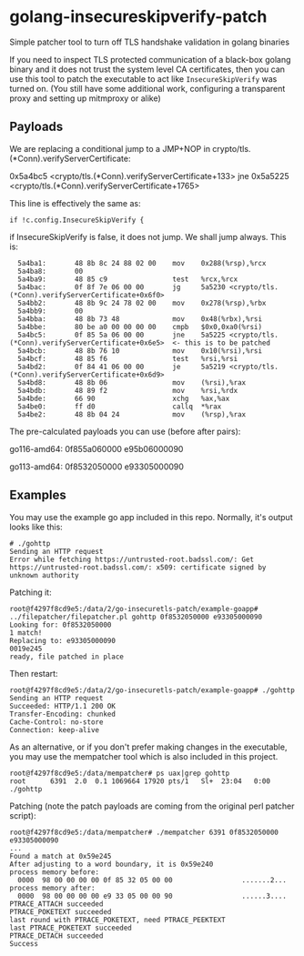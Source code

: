 # golang-insecureskipverify-patch
Simple patcher tool to turn off TLS handshake validation in golang binaries

If you need to inspect TLS protected communication of a black-box golang binary and it does not trust the system level CA certificates,
then you can use this tool to patch the executable to act like `InsecureSkipVerify` was turned on. (You still have some additional work,
configuring a transparent proxy and setting up mitmproxy or alike)

## Payloads

We are replacing a conditional jump to a JMP+NOP in crypto/tls.(*Conn).verifyServerCertificate:

 0x5a4bc5 <crypto/tls.(*Conn).verifyServerCertificate+133>       jne    0x5a5225 <crypto/tls.(*Conn).verifyServerCertificate+1765>   

This line is effectively the same as:

```
if !c.config.InsecureSkipVerify {
```

if InsecureSkipVerify is false, it does not jump. We shall jump always. This is:

```
  5a4ba1:       48 8b 8c 24 88 02 00    mov    0x288(%rsp),%rcx
  5a4ba8:       00
  5a4ba9:       48 85 c9                test   %rcx,%rcx
  5a4bac:       0f 8f 7e 06 00 00       jg     5a5230 <crypto/tls.(*Conn).verifyServerCertificate+0x6f0>
  5a4bb2:       48 8b 9c 24 78 02 00    mov    0x278(%rsp),%rbx
  5a4bb9:       00
  5a4bba:       48 8b 73 48             mov    0x48(%rbx),%rsi
  5a4bbe:       80 be a0 00 00 00 00    cmpb   $0x0,0xa0(%rsi)
  5a4bc5:       0f 85 5a 06 00 00       jne    5a5225 <crypto/tls.(*Conn).verifyServerCertificate+0x6e5>  <- this is to be patched
  5a4bcb:       48 8b 76 10             mov    0x10(%rsi),%rsi
  5a4bcf:       48 85 f6                test   %rsi,%rsi
  5a4bd2:       0f 84 41 06 00 00       je     5a5219 <crypto/tls.(*Conn).verifyServerCertificate+0x6d9>
  5a4bd8:       48 8b 06                mov    (%rsi),%rax
  5a4bdb:       48 89 f2                mov    %rsi,%rdx
  5a4bde:       66 90                   xchg   %ax,%ax
  5a4be0:       ff d0                   callq  *%rax
  5a4be2:       48 8b 04 24             mov    (%rsp),%rax
```

The pre-calculated payloads you can use (before after pairs):

go116-amd64: 0f855a060000 e95b06000090

go113-amd64: 0f8532050000 e93305000090


## Examples

You may use the example go app included in this repo. Normally, it's output looks like this:

```
# ./gohttp
Sending an HTTP request
Error while fetching https://untrusted-root.badssl.com/: Get https://untrusted-root.badssl.com/: x509: certificate signed by unknown authority
```

Patching it:

```
root@f4297f8cd9e5:/data/2/go-insecuretls-patch/example-goapp# ../filepatcher/filepatcher.pl gohttp 0f8532050000 e93305000090
Looking for: 0f8532050000
1 match!
Replacing to: e93305000090
0019e245
ready, file patched in place
```

Then restart:

```
root@f4297f8cd9e5:/data/2/go-insecuretls-patch/example-goapp# ./gohttp
Sending an HTTP request
Succeeded: HTTP/1.1 200 OK
Transfer-Encoding: chunked
Cache-Control: no-store
Connection: keep-alive
```

As an alternative, or if you don't prefer making changes in the executable, you may use the mempatcher tool which is also included in this project.

```
root@f4297f8cd9e5:/data/mempatcher# ps uax|grep gohttp
root      6391  2.0  0.1 1069664 17920 pts/1   Sl+  23:04   0:00 ./gohttp
```

Patching (note the patch payloads are coming from the original perl patcher script):

```
root@f4297f8cd9e5:/data/mempatcher# ./mempatcher 6391 0f8532050000 e93305000090
...
Found a match at 0x59e245
After adjusting to a word boundary, it is 0x59e240
process memory before:
  0000  98 00 00 00 00 0f 85 32 05 00 00                 .......2...
process memory after:
  0000  98 00 00 00 00 e9 33 05 00 00 90                 ......3....
PTRACE_ATTACH succeeded
PTRACE_POKETEXT succeeded
last round with PTRACE_POKETEXT, need PTRACE_PEEKTEXT
last PTRACE_POKETEXT succeeded
PTRACE_DETACH succeeded
Success
```
